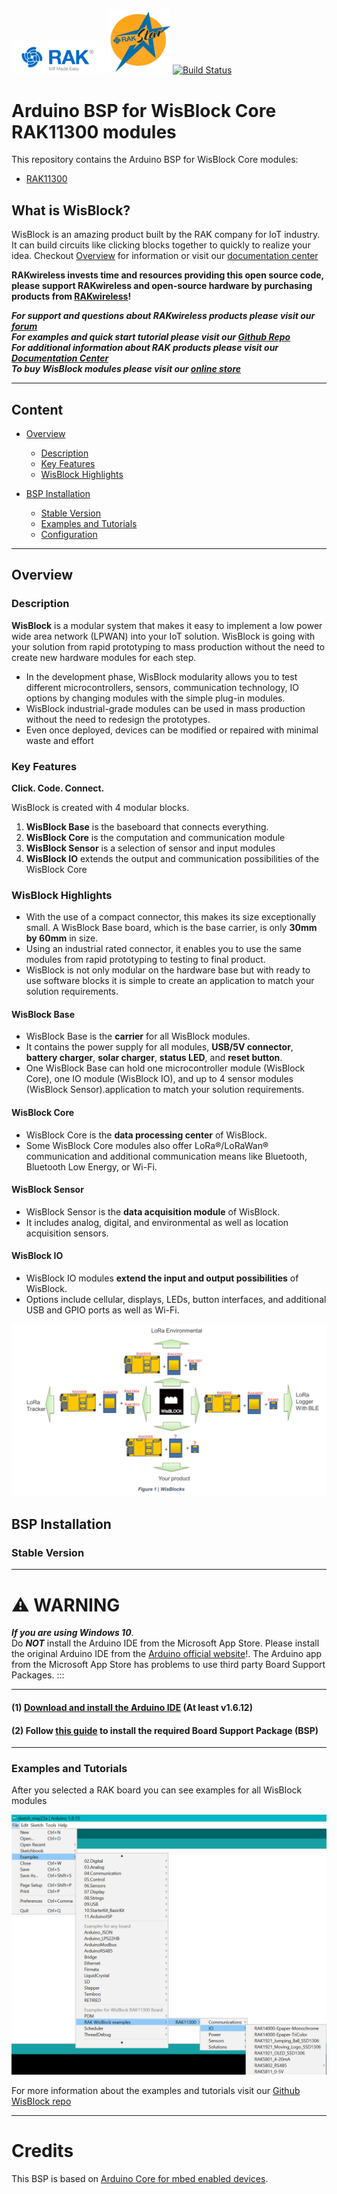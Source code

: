 <img src="./assets/RAK.png" alt="Modules" width="150"> <img src="./assets/rakstar.jpg" alt="Modules" width="100"> [![Build Status](https://github.com/RAKWireless/RAK-RP-Arduino/workflows/RAK%20BSP%20Arduino%20Build%20CI/badge.svg)](https://github.com/RAKWireless/RAK-RP-Arduino/actions)

# Arduino BSP for WisBlock Core RAK11300 modules

This repository contains the Arduino BSP for WisBlock Core modules:
- [RAK11300](https://store.rakwireless.com/collections/wisblock-core)

## What is WisBlock?
WisBlock is an amazing product built by the RAK company for IoT industry. It can build circuits like clicking blocks together to quickly to realize your idea. Checkout [Overview](#overview) for information or visit our [documentation center](https://docs.rakwireless.com/Product-Categories/WisBlock/)     

**RAKwireless invests time and resources providing this open source code, please support RAKwireless and open-source hardware by purchasing products from [RAKwireless](https://rakwireless.com)!**

**_For support and questions about RAKwireless products please visit our [forum](https://forum.rakwireless.com/)    
For examples and quick start tutorial please visit our [Github Repo](https://github.com/RAKWireless/Wisblock)    
For additional information about RAK products please visit our [Documentation Center](https://docs.rakwireless.com)    
To buy WisBlock modules please visit our [online store](https://store.rakwireless.com/)_**

----
## Content
- [Overview](#overview)     
  - [Description](#description)     
  - [Key Features](#key-features)     
  - [WisBlock Highlights](#wisblock-highlights)     

- [BSP Installation](#bsp-installation)    
  - [Stable Version](#stable-version)     
  - [Examples and Tutorials](#examples-and-tutorials)     
  - [Configuration](#configuration)     
----

## Overview

### Description

**WisBlock** is a modular system that makes it easy to implement a low power wide area network (LPWAN) into your IoT solution. WisBlock is going with your solution from rapid prototyping to mass production without the need to create new hardware modules for each step.

- In the development phase, WisBlock modularity allows you to test different microcontrollers, sensors, communication technology, IO options by changing modules with the simple plug-in modules.
- WisBlock industrial-grade modules can be used in mass production without the need to redesign the prototypes.
- Even once deployed, devices can be modified or repaired with minimal waste and effort

### Key Features

**Click. Code. Connect.**

WisBlock is created with 4 modular blocks.
1. **WisBlock Base** is the baseboard that connects everything.
2. **WisBlock Core** is the computation and communication module
3. **WisBlock Sensor** is a selection of sensor and input modules
4. **WisBlock IO** extends the output and communication possibilities of the WisBlock Core

### WisBlock Highlights

- With the use of a compact connector, this makes its size exceptionally small. A WisBlock Base board, which is the base carrier, is only **30mm by 60mm** in size.
- Using an industrial rated connector, it enables you to use the same modules from rapid prototyping to testing to final product.  
- WisBlock is not only modular on the hardware base but with ready to use software blocks it is simple to create an application to match your solution requirements.

#### WisBlock Base

- WisBlock Base is the **carrier** for all WisBlock modules.
- It contains the power supply for all modules, **USB/5V connector**, **battery charger**, **solar charger**, **status LED**, and **reset button**.
- One WisBlock Base can hold one microcontroller module (WisBlock Core), one IO module (WisBlock IO), and up to 4 sensor modules (WisBlock Sensor).application to match your solution requirements.

#### WisBlock Core

- WisBlock Core is the **data processing center** of WisBlock.
- Some WisBlock Core modules also offer LoRa®/LoRaWan® communication and additional communication means like Bluetooth, Bluetooth Low Energy, or Wi-Fi.

#### WisBlock Sensor

- WisBlock Sensor is the **data acquisition module** of WisBlock.
- It includes analog, digital, and environmental as well as location acquisition sensors.

#### WisBlock IO

- WisBlock IO modules **extend the input and output possibilities** of WisBlock.
- Options include cellular, displays, LEDs, button interfaces, and additional USB and GPIO ports as well as Wi-Fi.

<center><img src="./assets/WisBlock.png" alt="WisBlock"></center>  

## BSP Installation

### Stable Version

----
# ⚠️ WARNING    
_**If you are using Windows 10**_.    
Do _**NOT**_ install the Arduino IDE from the Microsoft App Store. Please install the original Arduino IDE from the [Arduino official website](https://www.arduino.cc/en/Main/Software)!. The Arduino app from the Microsoft App Store has problems to use third party Board Support Packages.
:::

----


#### (1) [Download and install the Arduino IDE](https://www.arduino.cc/en/Main/Software) (At least v1.6.12)
#### (2) Follow [this guide](https://github.com/RAKWireless/RAKwireless-Arduino-BSP-Index) to install the required Board Support Package (BSP)    
----
### Examples and Tutorials
After you selected a RAK board you can see examples for all WisBlock modules
<center><img src="./assets/List-examples.png" alt="Select Example"></center>     

For more information about the examples and tutorials visit our [Github WisBlock repo](https://github.com/RAKWireless/WisBlock)    

-----
# Credits

This BSP is based on [Arduino Core for mbed enabled devices](https://github.com/arduino/ArduinoCore-mbed).    
